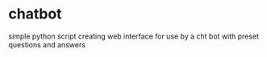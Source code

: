 # chatbot
simple python script creating web interface for use by a cht bot with preset questions and answers
